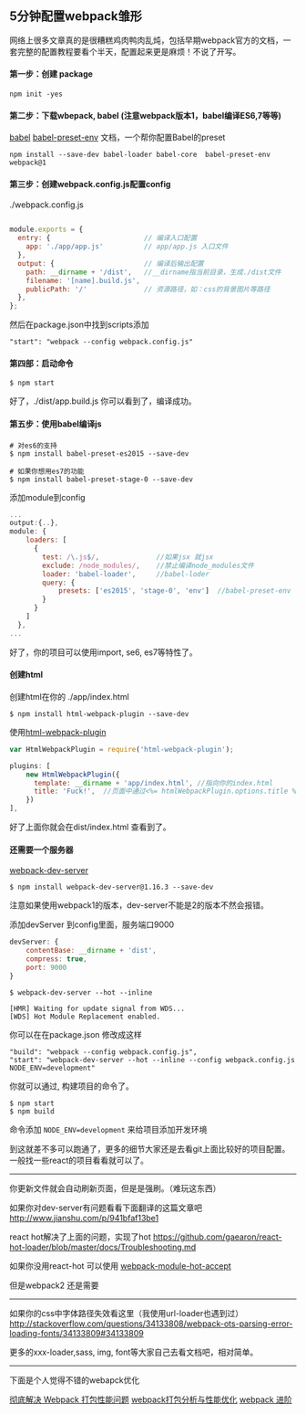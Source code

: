 ## 5分钟配置webpack雏形

网络上很多文章真的是很糟糕鸡肉鸭肉乱炖，包括早期webpack官方的文档，一套完整的配置教程要看个半天，配置起来更是麻烦！不说了开写。

#### 第一步：创建 package
    
    npm init -yes
    
#### 第二步：下载wbepack, babel (注意webpack版本1，babel编译ES6,7等等)
[babel](https://github.com/babel/babel-loader)
[babel-preset-env](https://github.com/babel/babel-preset-env/blob/master/README.md) 文档，一个帮你配置Babel的preset
    
    npm install --save-dev babel-loader babel-core  babel-preset-env webpack@1
    
#### 第三步：创建webpack.config.js配置config
./webpack.config.js

```javascript

module.exports = {
  entry: {                       // 编译入口配置
    app: './app/app.js'          // app/app.js 入口文件
  },
  output: {                      // 编译后输出配置
    path: __dirname + '/dist',   //__dirname指当前目录，生成./dist文件
    filename: '[name].build.js',
    publicPath: '/'              // 资源路径，如：css的背景图片等路径
  },
};

```
然后在package.json中找到scripts添加
    
    "start": "webpack --config webpack.config.js"
    
#### 第四部：启动命令
    
    $ npm start
    
好了，./dist/app.build.js 你可以看到了，编译成功。

#### 第五步：使用babel编译js
    # 对es6的支持
    $ npm install babel-preset-es2015 --save-dev
    
    # 如果你想用es7的功能
    $ npm install babel-preset-stage-0 --save-dev
    
添加module到config
```javascript
...
output:{..},
module: {
    loaders: [
      {
        test: /\.js$/,              //如果jsx 就jsx
        exclude: /node_modules/,    //禁止编译node_modules文件
        loader: 'babel-loader',     //babel-loder
        query: {
            presets: ['es2015', 'stage-0', 'env']  //babel-preset-env
        }
      }
    ]
  },
...
```
好了，你的项目可以使用import, se6, es7等特性了。

#### 创建html
创建html在你的 ./app/index.html

    $ npm install html-webpack-plugin --save-dev
    
使用[html-webpack-plugin](https://github.com/jantimon/html-webpack-plugin)
```javascript
var HtmlWebpackPlugin = require('html-webpack-plugin');

plugins: [
    new HtmlWebpackPlugin({
      template: __dirname + 'app/index.html', //指向你的index.html
      title: 'Fuck!',  //页面中通过<%= htmlWebpackPlugin.options.title %>使用 具体请看官方具体文档
    })
],
```

好了上面你就会在dist/index.html 查看到了。

#### 还需要一个服务器
[webpack-dev-server](https://github.com/webpack/webpack-dev-server)

    $ npm install webpack-dev-server@1.16.3 --save-dev
    
注意如果使用webpack1的版本，dev-server不能是2的版本不然会报错。

添加devServer 到config里面，服务端口9000
```javascript
devServer: {
    contentBase: __dirname + 'dist',
    compress: true,
    port: 9000
}
```

    $ webpack-dev-server --hot --inline
    
    [HMR] Waiting for update signal from WDS...
    [WDS] Hot Module Replacement enabled.
    


你可以在在package.json 修改成这样
    
    "build": "webpack --config webpack.config.js",
    "start": "webpack-dev-server --hot --inline --config webpack.config.js NODE_ENV=development"
    
你就可以通过, 构建项目的命令了。
    
    $ npm start
    $ npm build
    

命令添加 `NODE_ENV=development` 来给项目添加开发环境

到这就差不多可以跑通了，更多的细节大家还是去看git上面比较好的项目配置。一般找一些react的项目看看就可以了。

  ---

你更新文件就会自动刷新页面，但是是强刷。（难玩这东西）


如果你对dev-server有问题看看下面翻译的这篇文章吧
http://www.jianshu.com/p/941bfaf13be1

react hot解决了上面的问题，实现了hot
https://github.com/gaearon/react-hot-loader/blob/master/docs/Troubleshooting.md

如果你没用react-hot 可以使用 [webpack-module-hot-accept](https://github.com/loggur/webpack-module-hot-accept)

但是webpack2 还是需要

---
如果你的css中字体路径失效看这里（我使用url-loader也遇到过）
http://stackoverflow.com/questions/34133808/webpack-ots-parsing-error-loading-fonts/34133809#34133809

更多的xxx-loader,sass, img, font等大家自己去看文档吧，相对简单。

---
下面是个人觉得不错的webapck优化

[彻底解决 Webpack 打包性能问题](https://juejin.im/entry/57996222128fe1005411c649)
[webpack打包分析与性能优化](https://github.com/hawx1993/tech-blog/issues/3)
[webpack 进阶](https://zhuanlan.zhihu.com/p/21318102)


